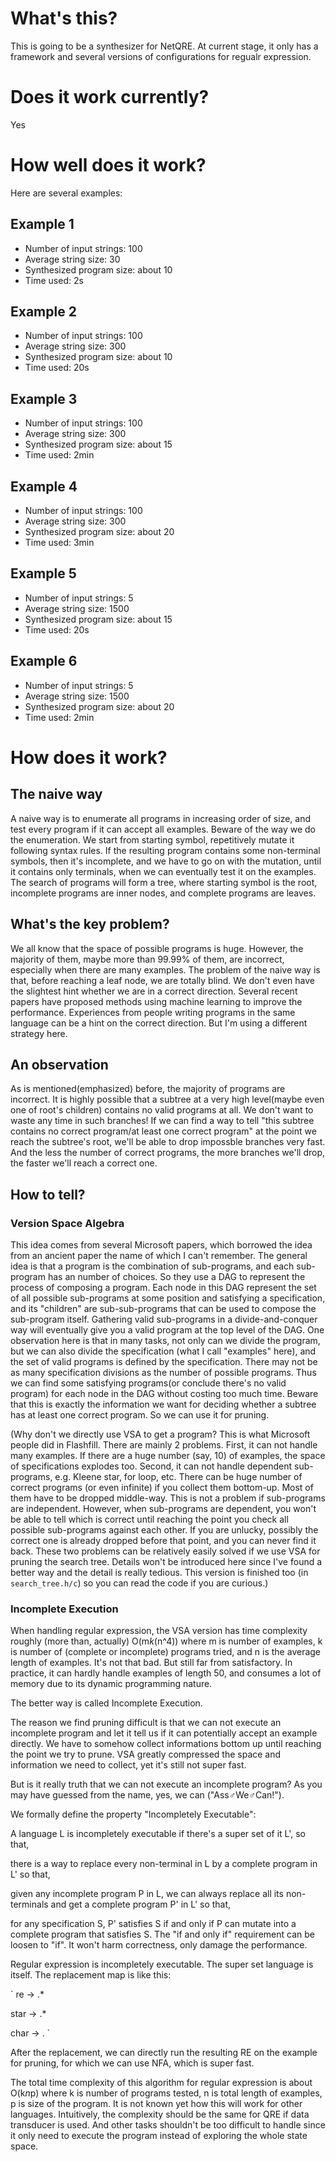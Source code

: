 # What's this?
This is going to be a synthesizer for NetQRE. At current stage, it only has a framework 
and several versions of configurations for regualr expression.

# Does it work currently?
Yes

# How well does it work?
Here are several examples:

## Example 1
- Number of input strings: 100
- Average string size: 30
- Synthesized program size: about 10
- Time used: 2s

## Example 2
- Number of input strings: 100
- Average string size: 300
- Synthesized program size: about 10
- Time used: 20s

## Example 3
- Number of input strings: 100
- Average string size: 300
- Synthesized program size: about 15
- Time used: 2min

## Example 4
- Number of input strings: 100
- Average string size: 300
- Synthesized program size: about 20
- Time used: 3min

## Example 5
- Number of input strings: 5
- Average string size: 1500
- Synthesized program size: about 15
- Time used: 20s

## Example 6
- Number of input strings: 5
- Average string size: 1500
- Synthesized program size: about 20
- Time used: 2min


# How does it work?

## The naive way
A naive way is to enumerate all programs in increasing order of size, and test every program
if it can accept all examples. Beware of the way we do the enumeration. We start from starting
symbol, repetitively mutate it following syntax rules. If the resulting program contains some 
non-terminal symbols, then it's incomplete, and we have to go on with the mutation, until it 
contains only terminals, when we can eventually test it on the examples. The search of programs 
will form a tree, where starting symbol is the root, incomplete programs are inner nodes, and 
complete programs are leaves.

## What's the key problem?
We all know that the space of possible programs is huge. However, the majority of them, maybe 
more than 99.99% of them, are incorrect, especially when there are many examples. The problem 
of the naive way is that, before reaching a leaf node, we are totally blind. We don't even have 
the slightest hint whether we are in a correct direction. Several recent papers have proposed 
methods using machine learning to improve the performance. Experiences from people writing 
programs in the same language can be a hint on the correct direction. But I'm using a different 
strategy here.

## An observation
As is mentioned(emphasized) before, the majority of programs are incorrect. It is highly possible 
that a subtree at a very high level(maybe even one of root's children) contains no valid programs 
at all.
We don't want to waste any time in such branches!
If we can find a way to tell "this subtree contains no correct program/at least one correct program"
at the point we reach the subtree's root, we'll be able to drop impossble branches very fast. And 
the less the number of correct programs, the more branches we'll drop, the faster we'll reach a 
correct one.

## How to tell?

### Version Space Algebra
This idea comes from several Microsoft papers, which borrowed the idea from an ancient paper
the name of which I can't remember. The general idea is that a program is the combination of 
sub-programs, and each sub-program has an number of choices. So they use a DAG to represent the 
process of composing a program. Each node in this DAG represent the set of all possible 
sub-programs at some position and satisfying a specification, and its "children" are 
sub-sub-programs that can be used to compose the sub-program itself. Gathering valid sub-programs 
in a divide-and-conquer way will eventually give you a valid program at the top level of the DAG.
One observation here is that in many tasks, not only can we divide the program, but we can 
also divide the specification (what I call "examples" here), and the set of valid programs is 
defined by the specification. There may not be as many specification divisions as the number 
of possible programs. Thus we can find some satisfying programs(or conclude there's no
valid program) for each node in the DAG without costing too much time. Beware that this is
exactly the information we want for deciding whether a subtree has at least one correct program.
So we can use it for pruning.

(Why don't we directly use VSA to get a program? This is what Microsoft people did in Flashfill. 
There are mainly 2 problems. First, it can not handle many examples. If there are a huge number (say, 10) 
of examples, the space of specifications explodes too. Second, it can not handle dependent 
sub-programs, e.g. Kleene star, for loop, etc. There can be huge number of correct programs 
(or even infinite) if you collect them bottom-up. Most of them have to be dropped middle-way. 
This is not a problem if sub-programs are independent. However, when sub-programs are dependent, 
you won't be able to tell which is correct until reaching the point you check all possible sub-programs 
against each other. If you are unlucky, possibly the correct one is already dropped before that point,
and you can never find it back. These two problems can be relatively easily solved if we use 
VSA for pruning the search tree. Details won't be introduced here since I've found a better 
way and the detail is really tedious. This version is finished too (in `search_tree.h/c`) so
you can read the code if you are curious.)

### Incomplete Execution
When handling regular expression, the VSA version has time complexity roughly (more than, actually)
O(m*k*(n^4)) where m is number of examples, k is number of (complete or incomplete) programs tried, 
and n is the average length of examples. It's not that bad. But still far from satisfactory.
In practice, it can hardly handle examples of length 50, and consumes a lot of memory due to its dynamic
programming nature.

The better way is called Incomplete Execution. 

The reason we find pruning difficult is that we can not execute an incomplete program and let it 
tell us if it can potentially accept an example directly. We have to somehow collect informations
bottom up until reaching the point we try to prune. VSA greatly compressed the space and information
we need to collect, yet it's still not super fast.

But is it really truth that we can not execute an incomplete program? As you may have guessed from
the name, yes, we can ("Ass♂We♂Can!").

We formally define the property "Incompletely Executable": 

A language L is incompletely executable if there's a super set of it L',
so that,

there is a way to replace every non-terminal in L by a complete program in L'
so that,

given any incomplete program P in L, we can always replace all its non-terminals and get a complete program P' in L'
so that,

for any specification S, P' satisfies S if and only if P can mutate into a complete program that satisfies S.
The "if and only if" requirement can be loosen to "if". It won't harm correctness, only damage the performance.

Regular expression is incompletely executable. The super set language is itself.
The replacement map is like this:

`
re -> .*

star -> .*

char -> .
`

After the replacement, we can directly run the resulting RE on the example for pruning, for which we can use
NFA, which is super fast.

The total time complexity of this algorithm for regular expression is about O(k*n*p) where k is number of programs
tested, n is total length of examples, p is size of the program.
It is not known yet how this will work for other languages. Intuitively, the complexity should be the same for QRE
if data transducer is used. And other tasks shouldn't be too difficult to handle since it only need to execute the
program instead of exploring the whole state space.

